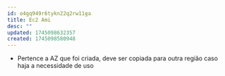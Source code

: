 ```yaml
---
id: o4gq949r6tykn22q2rw11ga
title: Ec2 Ami
desc: ""
updated: 1745098632357
created: 1745098580948
---
```


- Pertence a AZ que foi criada, deve ser copiada para outra região caso haja a necessidade de uso
